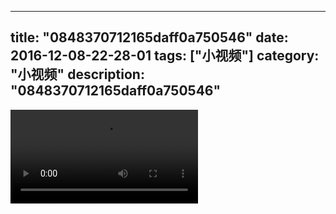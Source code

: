 
---
title: "0848370712165daff0a750546"
date: 2016-12-08-22-28-01
tags: ["小视频"]
category: "小视频"
description: "0848370712165daff0a750546"
---
<video src="http://ohtsqip0g.bkt.clouddn.com/0848370712165daff0a750546.mp4" controls="controls"></video>
